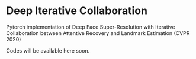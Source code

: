 # Deep Iterative Collaboration
Pytorch implementation of Deep Face Super-Resolution with Iterative Collaboration between Attentive Recovery and Landmark Estimation (CVPR 2020)

Codes will be available here soon. 
